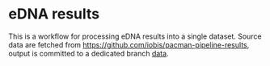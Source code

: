 # eDNA results

This is a workflow for processing eDNA results into a single dataset. Source data are fetched from https://github.com/iobis/pacman-pipeline-results, output is committed to a dedicated branch [data](https://github.com/iobis/edna-results/tree/master).